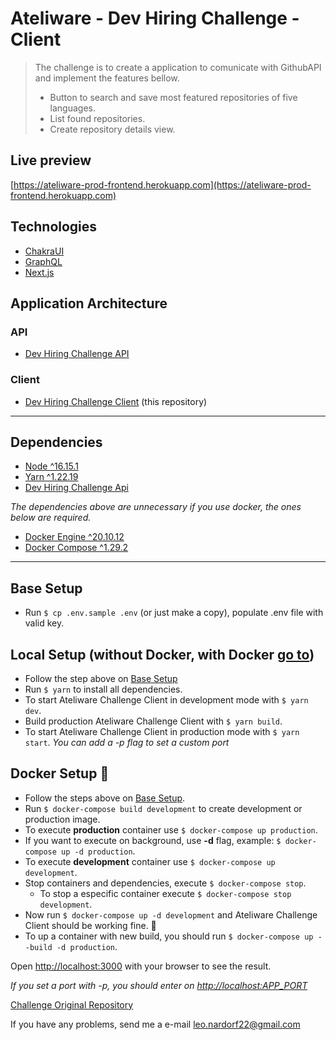 # Ateliware - Dev Hiring Challenge - Client

> The challenge is to create a application to comunicate with GithubAPI and implement the features bellow.
>
> - Button to search and save most featured repositories of five languages.
> - List found repositories.
> - Create repository details view.

## Live preview

[https://ateliware-prod-frontend.herokuapp.com](https://ateliware-prod-frontend.herokuapp.com)

## Technologies

- [ChakraUI](https://chakra-ui.com)
- [GraphQL](https://graphql.org)
- [Next.js](https://nextjs.org)

## Application Architecture

### API

- [Dev Hiring Challenge API](https://github.com/Leonardo-Figueiredo/dev-hiring-challenge/tree/main)

### Client

- [Dev Hiring Challenge Client](https://github.com/Leonardo-Figueiredo/dev-hiring-challenge-frontend) (this repository)

---

## Dependencies

- [Node ^16.15.1](https://nodejs.org/dist/v16.15.1/docs/api/)
- [Yarn ^1.22.19](https://yarnpkg.com)
- [Dev Hiring Challenge Api](#api)

_The dependencies above are unnecessary if you use docker, the ones below are required._

- [Docker Engine ^20.10.12](https://docs.docker.com/engine/install/)
- [Docker Compose ^1.29.2](https://docs.docker.com/compose/install/)

---

## Base Setup

- Run `$ cp .env.sample .env` (or just make a copy), populate .env file with valid key.

## Local Setup (without Docker, with Docker [go to](#docker-setup-🐳))

- Follow the step above on [Base Setup](#base-setup)
- Run `$ yarn` to install all dependencies.
- To start Ateliware Challenge Client in development mode with `$ yarn dev`.
- Build production Ateliware Challenge Client with `$ yarn build`.
- To start Ateliware Challenge Client in production mode with `$ yarn start`.
_You can add a -p flag to set a custom port_

## Docker Setup 🐳

- Follow the steps above on [Base Setup](#base-setup).
- Run `$ docker-compose build development` to create development or production image.
- To execute **production** container use `$ docker-compose up production`.
- If you want to execute on background, use **-d** flag, example: `$ docker-compose up -d production`.
- To execute **development** container use `$ docker-compose up development`.
- Stop containers and dependencies, execute `$ docker-compose stop`.
  - To stop a especific container execute `$ docker-compose stop development`.
- Now run `$ docker-compose up -d development` and Ateliware Challenge Client should be working fine. 🚀
- To up a container with new build, you should run `$ docker-compose up --build -d production`.

Open [http://localhost:3000](http://localhost:3000) with your browser to see the result.

_If you set a port with -p, you should enter on <http://localhost:APP_PORT>_

[Challenge Original Repository](https://github.com/ateliware/dev-hiring-challenge)

If you have any problems, send me a e-mail [leo.nardorf22@gmail.com](mailto:leo.nardorf22@gmail.com)
